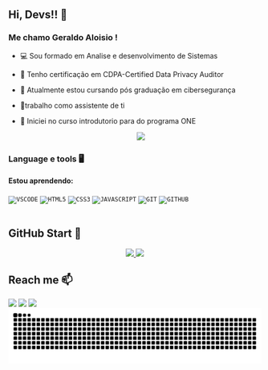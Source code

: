 ## Hi, Devs!! 👋
### Me chamo Geraldo Aloisio !
- 💻 Sou formado em Analise e desenvolvimento de Sistemas
- 🔐 Tenho certificação em CDPA-Certified Data Privacy Auditor
- 🔐 Atualmente estou cursando pós graduação em cibersegurança
- 🔧trabalho como assistente de ti
- 🚀 Iniciei no curso introdutorio para do programa ONE

  <p align="center">
  <img src="https://i.gifer.com/S0S.gif" width="350">
</p>
  
### Language e tools 🖥️ 
#### Estou aprendendo:
<code><img width="40px" src="https://cdn.jsdelivr.net/gh/devicons/devicon/icons/vscode/vscode-original.svg" title = "VSCODE"/></code>
<code><img width="40px" src="https://cdn.jsdelivr.net/gh/devicons/devicon/icons/html5/html5-original-wordmark.svg" title = "HTML5"/></code>
<code><img width="40px" src="https://cdn.jsdelivr.net/gh/devicons/devicon/icons/css3/css3-original-wordmark.svg" title = "CSS3"/></code>
<code><img width="40px" src="https://cdn.jsdelivr.net/gh/devicons/devicon/icons/javascript/javascript-original.svg" title = "JAVASCRIPT"/></code>
<code><img width="40px" src="https://cdn.jsdelivr.net/gh/devicons/devicon/icons/git/git-original.svg" title = "GIT"/></code>
<code><img width="40px" src="https://cdn.jsdelivr.net/gh/devicons/devicon/icons/github/github-original.svg" title = "GITHUB"/></code>
</br>
</br>

## GitHub Start 🚀
<p align="center">
<a href="https://github.com/AloisioKell">
  <img height="180em" src="https://github-readme-stats-eight-theta.vercel.app/api?username=AloisioKell&show_icons=true&theme=algolia&include_all_commits=true&count_private=true"/>
  <img height="180em" src="https://github-readme-stats-eight-theta.vercel.app/api/top-langs/?username=AloisioKell&layout=compact&langs_count=8&theme=algolia"/>
</a>
</p>

## Reach me 📫 
<div>
<a href="https://instagram.com/aloisio_kell" target="_blank"><img loading="lazy" src="https://img.shields.io/badge/-Instagram-%23E4405F?style=for-the-badge&logo=instagram&logoColor=white" target="_blank"></a>
<a href = "mailto:aloisiokle2@gmail.com"><img loading="lazy" src="https://img.shields.io/badge/Gmail-D14836?style=for-the-badge&logo=gmail&logoColor=white" target="_blank"></a>
<a href="https://www.linkedin.com/in/geraldo-aloisio" target="_blank"><img loading="lazy" src="https://img.shields.io/badge/-LinkedIn-%230077B5?style=for-the-badge&logo=linkedin&logoColor=white" target="_blank"></a>   
</div>

<img src="https://raw.githubusercontent.com/Aloisiokell/Aloisiokell/output/snake.svg" alt="Snake animation" />
